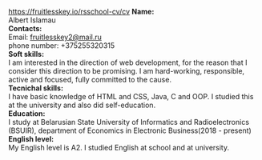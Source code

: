 https://fruitlesskey.io/rsschool-cv/cv
**Name:**\
Albert Islamau\
**Contacts:**\
Email: fruitlesskey2@mail.ru\
phone number: +375255320315\
**Soft skills:**\
I am interested in the direction of web development, for the reason that I consider this direction to be promising. I am hard-working, responsible, active and focused, fully committed to the cause. \
**Tecnichal skills:**\
I have basic knowledge of HTML and CSS, Java, C and OOP. I studied this at the university and also did self-education. \
**Education:**\
I study at Belarusian State University of Informatics and Radioelectronics (BSUIR), department of Economics in Electronic Business(2018 - present)\
**English level:**\
My English level is A2. I studied English at school and at university.
